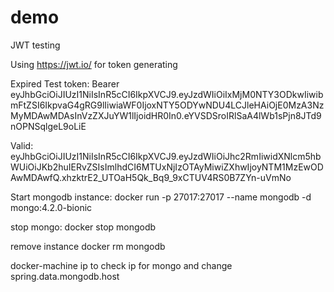 # demo
JWT testing

Using https://jwt.io/ for token generating

Expired Test token:
Bearer eyJhbGciOiJIUzI1NiIsInR5cCI6IkpXVCJ9.eyJzdWIiOiIxMjM0NTY3ODkwIiwibmFtZSI6IkpvaG4gRG9lIiwiaWF0IjoxNTY5ODYwNDU4LCJleHAiOjE0MzA3NzMyMDAwMDAsInVzZXJuYW1lIjoidHR0In0.eYVSDSroIRlSaA4lWb1sPjn8JTd9nOPNSqlgeL9oLiE

Valid:
eyJhbGciOiJIUzI1NiIsInR5cCI6IkpXVCJ9.eyJzdWIiOiJhc2RmIiwidXNlcm5hbWUiOiJKb2huIERvZSIsImlhdCI6MTUxNjIzOTAyMiwiZXhwIjoyNTM1MzEwODAwMDAwfQ.xhzktrE2_UTOaH5Qk_Bq9_9xCTUV4RS0B7ZYn-uVmNo


Start mongodb instance:
docker run -p 27017:27017 --name mongodb -d mongo:4.2.0-bionic

stop mongo:
docker stop mongodb

remove instance
docker rm mongodb

docker-machine ip to check ip for mongo and change spring.data.mongodb.host
